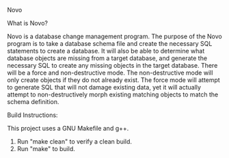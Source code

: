Novo

What is Novo?

Novo is a database change management program. The purpose of the Novo program is to take a database schema file and create the necessary SQL statements to create a database. It will also be able to determine what database objects are missing from a target database, and generate the necessary SQL to create any missing objects in the target database. There will be a force and non-destructive mode. The non-destructive mode will only create objects if they do not already exist. The force mode will attempt to generate SQL that will not damage existing data, yet it will actually attempt to non-destructively morph existing matching objects to match the schema definition.

Build Instructions:

This project uses a GNU Makefile and g++.

1. Run "make clean" to verify a clean build.
2. Run "make" to build.

